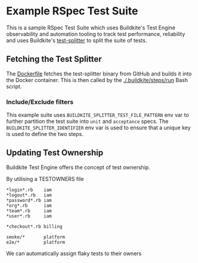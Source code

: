 # Example RSpec Test Suite

This is a sample RSpec Test Suite which uses Buildkite's Test Engine
observability and automation tooling to track test performance, reliability
and uses Buildkite's [test-splitter](https://github.com/buildkite/test-splitter)
to split the suite of tests. 

## Fetching the Test Splitter

The [Dockerfile](./Dockerfile) fetches the test-splitter binary from GitHub and
builds it into the Docker container. This is then called by the [./.buildkite/steps/run](./.buildkite/steps/run)
Bash script. 

### Include/Exclude filters

This example suite uses `BUILDKITE_SPLITTER_TEST_FILE_PATTERN` env var to further partition the test suite
into `unit` and `acceptance` specs. The `BUILDKITE_SPLITTER_IDENTIFIER` env var is used to ensure that
a unique key is used to define the two steps. 


## Updating Test Ownership

Buildkite Test Engine offers the concept of test ownership.

By utilising a TESTOWNERS file

```
*login*.rb    iam
*logout*.rb   iam
*password*.rb iam
*org*.rb      iam
*team*.rb     iam
*user*.rb     iam

*checkout*.rb billing

smoke/*       platform
e2e/*         platform
```

We can automatically assign flaky tests to their owners
